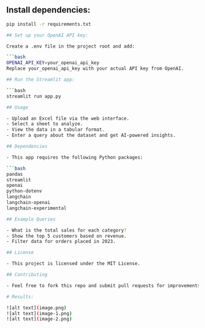 ## Install dependencies:

  ```bash
  pip install -r requirements.txt

## Set up your OpenAI API key:

Create a .env file in the project root and add:

  ```bash
  OPENAI_API_KEY=your_openai_api_key
  Replace your_openai_api_key with your actual API key from OpenAI.

## Run the Streamlit app:

  ```bash
  streamlit run app.py

## Usage

- Upload an Excel file via the web interface.
- Select a sheet to analyze.
- View the data in a tabular format.
- Enter a query about the dataset and get AI-powered insights.

## Dependencies

- This app requires the following Python packages:

  ```bash
  pandas  
  streamlit  
  openai  
  python-dotenv  
  langchain  
  langchain-openai  
  langchain-experimental  

## Example Queries

- What is the total sales for each category?
- Show the top 5 customers based on revenue.
- Filter data for orders placed in 2023.

## License

- This project is licensed under the MIT License.

## Contributing

- Feel free to fork this repo and submit pull requests for improvements! 

# Results:

![alt text](image.png)
![alt text](image-1.png)
![alt text](image-2.png)
